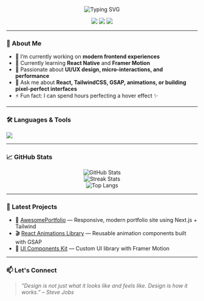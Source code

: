 <!-- Banner -->
<p align="center">
  <img src="https://readme-typing-svg.demolab.com?font=Fira+Code&duration=2500&pause=1000&color=36BCF7&center=true&vCenter=true&width=435&lines=Hi+I'm+%F0%9F%91%BD+Your+Name;Frontend+Developer+%F0%9F%9A%80;UI/UX+Enthusiast+%F0%9F%92%A1;Love+to+Build+Beautiful+Websites" alt="Typing SVG" />
</p>

<!-- Social icons -->
<p align="center">
  <a href="https://yourportfolio.com"><img src="https://img.shields.io/badge/Portfolio-36BCF7?style=for-the-badge&logo=Firefox&logoColor=white" /></a>
  <a href="https://www.linkedin.com/in/yourprofile"><img src="https://img.shields.io/badge/LinkedIn-0077B5?style=for-the-badge&logo=linkedin&logoColor=white" /></a>
  <a href="mailto:yourmail@example.com"><img src="https://img.shields.io/badge/Gmail-D14836?style=for-the-badge&logo=gmail&logoColor=white" /></a>
</p>

---

### 🧠 About Me

- 🔭 I’m currently working on **modern frontend experiences**
- 🌱 Currently learning **React Native** and **Framer Motion**
- 🎨 Passionate about **UI/UX design, micro-interactions, and performance**
- 💬 Ask me about **React, TailwindCSS, GSAP, animations, or building pixel-perfect interfaces**
- ⚡ Fun fact: I can spend hours perfecting a hover effect ✨

---

### 🛠️ Languages & Tools

<p align="left">
  <img src="https://skillicons.dev/icons?i=html,css,js,ts,react,nextjs,tailwind,figma,git,vscode,github" />
</p>

---

### 📈 GitHub Stats

<p align="center">
  <img src="https://github-readme-stats.vercel.app/api?username=yourusername&show_icons=true&theme=tokyonight" alt="GitHub Stats" />
  <br />
  <img src="https://github-readme-streak-stats.herokuapp.com/?user=yourusername&theme=tokyonight" alt="Streak Stats" />
  <br />
  <img src="https://github-readme-stats.vercel.app/api/top-langs/?username=yourusername&layout=compact&theme=tokyonight" alt="Top Langs" />
</p>

---

### 🧩 Latest Projects

- 🚀 [AwesomePortfolio](https://github.com/yourusername/awesome-portfolio) — Responsive, modern portfolio site using Next.js + Tailwind
- 🎬 [React Animations Library](https://github.com/yourusername/react-animations-lib) — Reusable animation components built with GSAP
- 🧪 [UI Components Kit](https://github.com/yourusername/ui-kit) — Custom UI library with Framer Motion

---

### 📫 Let's Connect

> *“Design is not just what it looks like and feels like. Design is how it works.” – Steve Jobs*

